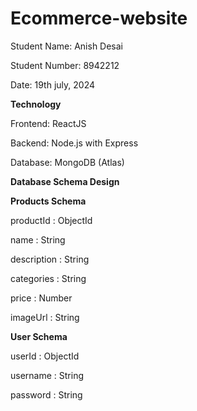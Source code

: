 # Ecommerce-website

Student Name: Anish Desai

Student Number: 8942212

Date: 19th july, 2024


**Technology**

Frontend: ReactJS

Backend: Node.js with Express

Database: MongoDB (Atlas)


**Database Schema Design**

**Products Schema**

  productId : ObjectId
  
  name : String
  
  description : String

  categories : String
  
  price : Number
  
  imageUrl : String

  **User Schema**

  userId : ObjectId
  
  username : String
  
  password : String
  
  

  



